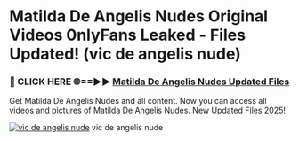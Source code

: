 # Matilda De Angelis Nudes Original Videos 0nlyFans Leaked - Files Updated! (vic de angelis nude)

<h3>🔴 CLICK HERE 🌐==►► <a href="https://tinyurl.com/2p9ay9w9" rel="nofollow">Matilda De Angelis Nudes Updated Files</a></h3>

Get Matilda De Angelis Nudes and all content. Now you can access all videos and pictures of Matilda De Angelis Nudes. New Updated Files 2025!

[![vic de angelis nude](https://i.imgur.com/KQgVmj3.gif)](https://tinyurl.com/2p9ay9w9)
vic de angelis nude